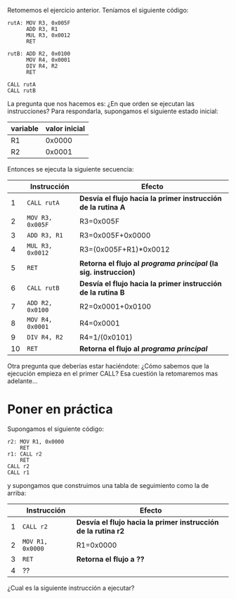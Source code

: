 Retomemos el ejercicio anterior. Teníamos el siguiente código:

```
rutA: MOV R3, 0x005F 
      ADD R3, R1
      MUL R3, 0x0012 
      RET
```
```
rutB: ADD R2, 0x0100 
      MOV R4, 0x0001
      DIV R4, R2
      RET
```
```
CALL rutA
CALL rutB
```

La pregunta que nos hacemos es: ¿En que orden se ejecutan las instrucciones? Para respondarla, supongamos el siguiente estado inicial:

| variable | valor inicial|
|---------|-------|
| R1 | 0x0000 |
| R2 | 0x0001 |

Entonces se ejecuta la siguiente secuencia:

| |Instrucción|Efecto|
|---|-----------|-----------|
| 1 |`CALL rutA`| **Desvía el flujo hacia la primer instrucción de la rutina A**|
| 2 |`MOV R3, 0x005F`| R3=0x005F|
| 3 |`ADD R3, R1`| R3=0x005F+0x0000|
| 4 |`MUL R3, 0x0012`| R3=(0x005F+R1)*0x0012|
| 5 |`RET`| **Retorna el flujo al *programa principal* (la sig. instruccion)**|
| 6 |`CALL rutB`| **Desvía el flujo hacia la primer instrucción de la rutina B**|
| 7 |`ADD R2, 0x0100`| R2=0x0001+0x0100|
| 8 |`MOV R4, 0x0001`| R4=0x0001|
| 9 |`DIV R4, R2`| R4=1/(0x0101)|
|10 |`RET`| **Retorna el flujo al *programa principal***|

Otra pregunta que deberías estar haciéndote: ¿Cómo sabemos que la ejecución empieza en el primer CALL? Esa cuestión la retomaremos mas adelante...

# Poner en práctica

Supongamos el siguiente código:

```
r2: MOV R1, 0x0000
    RET
r1: CALL r2
    RET
CALL r2
CALL r1
```

y supongamos que construimos una tabla de seguimiento como la de arriba:

|   |Instrucción|Efecto|
|---|-----------|-----------|
| 1 |`CALL r2`  | **Desvía el flujo hacia la primer instrucción de la rutina r2**|
| 2 |`MOV R1, 0x0000`| R1=0x0000 |
| 3 |`RET`| **Retorna el flujo a ??**|
| 4 | ?? ||


¿Cual es la siguiente instrucción a ejecutar?
